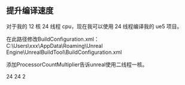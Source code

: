 ## 提升编译速度

对于我的 12 核 24 线程 cpu，现在我可以使用 24 线程编译我的 ue5 项目。

在此路径修改BuildConfiguration.xml：C:\Users\xxx\AppData\Roaming\Unreal Engine\UnrealBuildTool\BuildConfiguration.xml

添加ProcessorCountMultiplier告诉unreal使用二线程一核。

<?xml version="1.0" encoding="utf-8" ?>
<Configuration xmlns="https://www.unrealengine.com/BuildConfiguration">
    <BuildConfiguration>
        <MaxParallelActions>24</MaxParallelActions>
    </BuildConfiguration>
    <ParallelExecutor>
        <MaxProcessorCount>24</MaxProcessorCount>
        <ProcessorCountMultiplier>2</ProcessorCountMultiplier>
    </ParallelExecutor>
</Configuration>

